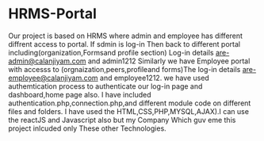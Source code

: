 # HRMS-Portal
Our project is based on HRMS where admin and employee has different diffrent access to portal. If sdmin is log-in Then back to different portal including(organization,Formsand profile section) Log-in details are-admin@calanjiyam.com and admin1212 Similarly we have Employee portal with accesss to (orgnaization,peers,profileand forms)The log-in details are-employee@calanjiyam.com and employee1212.
we have used authemtication process to authenticate our log-in page and dashboard,home page also.
I have included authentication.php,connection.php,and different module code on different files and folders.
I have used the HTML,CSS,PHP,MYSQL,AJAX).I can use the reactJS and Javascript also but my Company Which guv eme this project inlcuded only These other Technologies.
